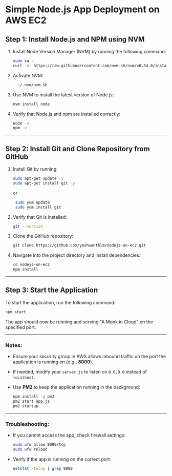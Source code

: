 # Simple Node.js App Deployment on AWS EC2

## Step 1: Install Node.js and NPM using NVM

1. Install Node Version Manager (NVM) by running the following command:

    ```sh
    sudo su -
    curl -o- https://raw.githubusercontent.com/nvm-sh/nvm/v0.34.0/install.sh | bash
    ```

2. Activate NVM:

    ```sh
    . ~/.nvm/nvm.sh
    ```

3. Use NVM to install the latest version of Node.js:

    ```sh
    nvm install node
    ```

4. Verify that Node.js and npm are installed correctly:

    ```sh
    node -v
    npm -v
    ```

---

## Step 2: Install Git and Clone Repository from GitHub

1. Install Git by running:

    ```sh
    sudo apt-get update -y
    sudo apt-get install git -y
    ```
    or
   ```sh
    sudo yum update
    sudo yum install git
    ```

3. Verify that Git is installed:

    ```sh
    git --version
    ```

4. Clone the GitHub repository:

    ```sh
    git clone https://github.com/yeshwanthlm/nodejs-on-ec2.git
    ```

5. Navigate into the project directory and install dependencies:

    ```sh
    cd nodejs-on-ec2
    npm install
    ```

---

## Step 3: Start the Application

To start the application, run the following command:

```sh
npm start
```

The app should now be running and serving "A Monk in Cloud" on the specified port.

---

### Notes:
- Ensure your security group in AWS allows inbound traffic on the port the application is running on (e.g., **8000**).
- If needed, modify your `server.js` to listen on `0.0.0.0` instead of `localhost`.
- Use **PM2** to keep the application running in the background:

    ```sh
    npm install -g pm2
    pm2 start app.js
    pm2 startup
    ```

---

### Troubleshooting:
- If you cannot access the app, check firewall settings:
    ```sh
    sudo ufw allow 8000/tcp
    sudo ufw reload
    ```
- Verify if the app is running on the correct port:
    ```sh
    netstat -tulnp | grep 8000
    ```

